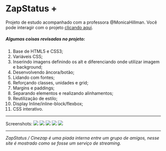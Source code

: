 # ZapStatus +
Projeto de estudo acompanhado com a professora @MonicaHillman.
	Você pode interagir com o projeto [clicando aqui](https://andreimuraro.github.io/ZapStatus-Ficticio-para-estudo/ "clicando aqui").

##### Algumas coisas revisadas no projeto:
1.  Base de HTML5 e CSS3;
2.  Variáveis CSS;
3.  Inserindo imagens definindo os alt e diferenciando onde utilizar imagem e background;
4.  Desenvolvendo âncora/botão;
5. Lidando com fontes;
6. Reforçando classes, unidades e grid;
7. Margins e paddings;
8. Separando elementos e realizando alinhamentos;
9. Reutilização de estilo;
10. Display Inline/inline-block/flexbox;
11. CSS interativo.
------------

Screenshots:
![](https://i.imgur.com/Zpu68Bk.png)
![](https://i.imgur.com/1ElBdbt.png)
![](https://i.imgur.com/VFvVIXg.png)
![](https://i.imgur.com/bwJBwGO.png)
![](https://i.imgur.com/u0POnQO.png)

------------
*ZapStatus / Cinezap é uma piada interna entre um grupo de amigos, nesse site é mostrado como se fosse um serviço de streaming.*
